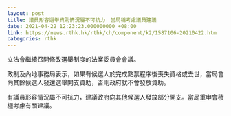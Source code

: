```yaml
---
layout: post
title: 議員形容選舉資助情況屬不可抗力　當局稱考慮議員建議
date: 2021-04-22 12:23:23.000000000 +08:00
link: https://news.rthk.hk/rthk/ch/component/k2/1587106-20210422.htm
categories: rthk
---
```


立法會繼續召開修改選舉制度的法案委員會會議。

政制及內地事務局表示，如果有候選人於完成點票程序後喪失資格或去世，當局會向其餘候選人發還選舉開支資助，否則政府就不會發放資助。

有議員形容情況屬不可抗力，建議政府向其他候選人發放部分開支。當局重申會積極考慮有關建議。

